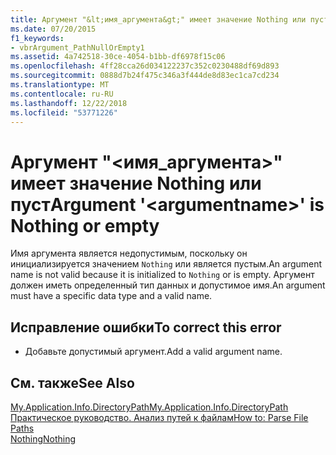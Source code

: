 ```yaml
---
title: Аргумент "&lt;имя_аргумента&gt;" имеет значение Nothing или пуст
ms.date: 07/20/2015
f1_keywords:
- vbrArgument_PathNullOrEmpty1
ms.assetid: 4a742518-30ce-4054-b1bb-df6978f15c06
ms.openlocfilehash: 4ff28cca26d034122237c352c0230488df69d893
ms.sourcegitcommit: 0888d7b24f475c346a3f444de8d83ec1ca7cd234
ms.translationtype: MT
ms.contentlocale: ru-RU
ms.lasthandoff: 12/22/2018
ms.locfileid: "53771226"
---
```

# <a name="argument-ltargumentnamegt-is-nothing-or-empty"></a><span data-ttu-id="9ab1d-102">Аргумент "&lt;имя_аргумента&gt;" имеет значение Nothing или пуст</span><span class="sxs-lookup"><span data-stu-id="9ab1d-102">Argument '&lt;argumentname&gt;' is Nothing or empty</span></span>
<span data-ttu-id="9ab1d-103">Имя аргумента является недопустимым, поскольку он инициализируется значением `Nothing` или является пустым.</span><span class="sxs-lookup"><span data-stu-id="9ab1d-103">An argument name is not valid because it is initialized to `Nothing` or is empty.</span></span> <span data-ttu-id="9ab1d-104">Аргумент должен иметь определенный тип данных и допустимое имя.</span><span class="sxs-lookup"><span data-stu-id="9ab1d-104">An argument must have a specific data type and a valid name.</span></span>  
  
## <a name="to-correct-this-error"></a><span data-ttu-id="9ab1d-105">Исправление ошибки</span><span class="sxs-lookup"><span data-stu-id="9ab1d-105">To correct this error</span></span>  
  
-   <span data-ttu-id="9ab1d-106">Добавьте допустимый аргумент.</span><span class="sxs-lookup"><span data-stu-id="9ab1d-106">Add a valid argument name.</span></span>  
  
## <a name="see-also"></a><span data-ttu-id="9ab1d-107">См. также</span><span class="sxs-lookup"><span data-stu-id="9ab1d-107">See Also</span></span>  
 [<span data-ttu-id="9ab1d-108">My.Application.Info.DirectoryPath</span><span class="sxs-lookup"><span data-stu-id="9ab1d-108">My.Application.Info.DirectoryPath</span></span>](xref:Microsoft.VisualBasic.ApplicationServices.AssemblyInfo.DirectoryPath)  
 [<span data-ttu-id="9ab1d-109">Практическое руководство. Анализ путей к файлам</span><span class="sxs-lookup"><span data-stu-id="9ab1d-109">How to: Parse File Paths</span></span>](../../visual-basic/developing-apps/programming/drives-directories-files/how-to-parse-file-paths.md)  
 [<span data-ttu-id="9ab1d-110">Nothing</span><span class="sxs-lookup"><span data-stu-id="9ab1d-110">Nothing</span></span>](../../visual-basic/language-reference/nothing.md)
